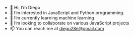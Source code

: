 - 👋 Hi, I’m Diego
- 👀 I’m interested in JavaScript and Python programming.
- 🌱 I’m currently learning machine learning
- 💞️ I’m looking to collaborate on various JavaScript projects
- 📫 You can reach me at diego28e@gmail.com

<!---
diego28e/diego28e is a ✨ special ✨ repository because its `README.md` (this file) appears on your GitHub profile.
You can click the Preview link to take a look at your changes.
--->
